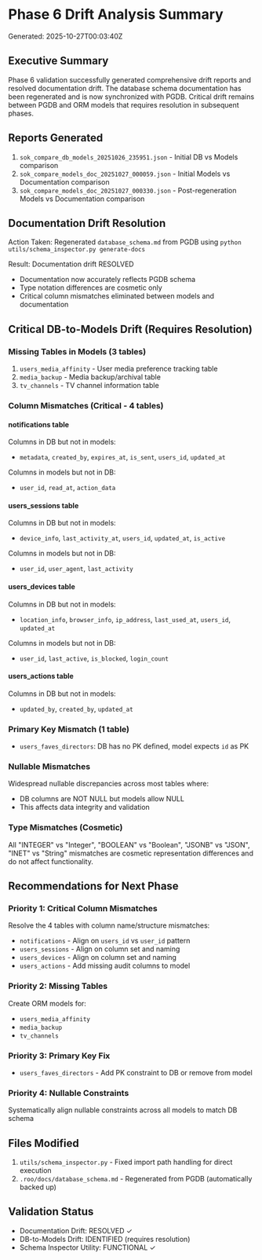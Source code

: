 # Phase 6 Drift Analysis Summary
Generated: 2025-10-27T00:03:40Z

## Executive Summary
Phase 6 validation successfully generated comprehensive drift reports and resolved documentation drift. The database schema documentation has been regenerated and is now synchronized with PGDB. Critical drift remains between PGDB and ORM models that requires resolution in subsequent phases.

## Reports Generated
1. `sok_compare_db_models_20251026_235951.json` - Initial DB vs Models comparison
2. `sok_compare_models_doc_20251027_000059.json` - Initial Models vs Documentation comparison
3. `sok_compare_models_doc_20251027_000330.json` - Post-regeneration Models vs Documentation comparison

## Documentation Drift Resolution
Action Taken: Regenerated `database_schema.md` from PGDB using `python utils/schema_inspector.py generate-docs`

Result: Documentation drift RESOLVED
- Documentation now accurately reflects PGDB schema
- Type notation differences are cosmetic only
- Critical column mismatches eliminated between models and documentation

## Critical DB-to-Models Drift (Requires Resolution)

### Missing Tables in Models (3 tables)
1. `users_media_affinity` - User media preference tracking table
2. `media_backup` - Media backup/archival table  
3. `tv_channels` - TV channel information table

### Column Mismatches (Critical - 4 tables)

#### notifications table
Columns in DB but not in models:
- `metadata`, `created_by`, `expires_at`, `is_sent`, `users_id`, `updated_at`

Columns in models but not in DB:
- `user_id`, `read_at`, `action_data`

#### users_sessions table
Columns in DB but not in models:
- `device_info`, `last_activity_at`, `users_id`, `updated_at`, `is_active`

Columns in models but not in DB:
- `user_id`, `user_agent`, `last_activity`

#### users_devices table
Columns in DB but not in models:
- `location_info`, `browser_info`, `ip_address`, `last_used_at`, `users_id`, `updated_at`

Columns in models but not in DB:
- `user_id`, `last_active`, `is_blocked`, `login_count`

#### users_actions table
Columns in DB but not in models:
- `updated_by`, `created_by`, `updated_at`

### Primary Key Mismatch (1 table)
- `users_faves_directors`: DB has no PK defined, model expects `id` as PK

### Nullable Mismatches
Widespread nullable discrepancies across most tables where:
- DB columns are NOT NULL but models allow NULL
- This affects data integrity and validation

### Type Mismatches (Cosmetic)
All "INTEGER" vs "Integer", "BOOLEAN" vs "Boolean", "JSONB" vs "JSON", "INET" vs "String" mismatches are cosmetic representation differences and do not affect functionality.

## Recommendations for Next Phase

### Priority 1: Critical Column Mismatches
Resolve the 4 tables with column name/structure mismatches:
- `notifications` - Align on `users_id` vs `user_id` pattern
- `users_sessions` - Align on column set and naming
- `users_devices` - Align on column set and naming  
- `users_actions` - Add missing audit columns to model

### Priority 2: Missing Tables
Create ORM models for:
- `users_media_affinity`
- `media_backup`
- `tv_channels`

### Priority 3: Primary Key Fix
- `users_faves_directors` - Add PK constraint to DB or remove from model

### Priority 4: Nullable Constraints
Systematically align nullable constraints across all models to match DB schema

## Files Modified
1. `utils/schema_inspector.py` - Fixed import path handling for direct execution
2. `.roo/docs/database_schema.md` - Regenerated from PGDB (automatically backed up)

## Validation Status
- Documentation Drift: RESOLVED ✓
- DB-to-Models Drift: IDENTIFIED (requires resolution)
- Schema Inspector Utility: FUNCTIONAL ✓